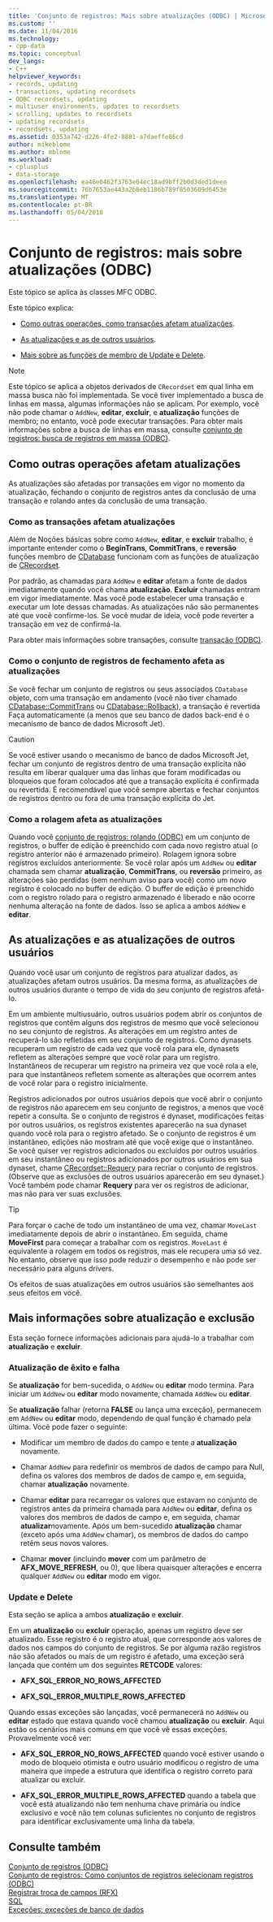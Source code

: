 ```yaml
---
title: 'Conjunto de registros: Mais sobre atualizações (ODBC) | Microsoft Docs'
ms.custom: ''
ms.date: 11/04/2016
ms.technology:
- cpp-data
ms.topic: conceptual
dev_langs:
- C++
helpviewer_keywords:
- records, updating
- transactions, updating recordsets
- ODBC recordsets, updating
- multiuser environments, updates to recordsets
- scrolling, updates to recordsets
- updating recordsets
- recordsets, updating
ms.assetid: 0353a742-d226-4fe2-8881-a7daeffe86cd
author: mikeblome
ms.author: mblome
ms.workload:
- cplusplus
- data-storage
ms.openlocfilehash: ea46e0462f3763e04ec18ad9bff2b0d3ded1deee
ms.sourcegitcommit: 76b7653ae443a2b8eb1186b789f8503609d6453e
ms.translationtype: MT
ms.contentlocale: pt-BR
ms.lasthandoff: 05/04/2018
---
```

# <a name="recordset-more-about-updates-odbc"></a>Conjunto de registros: mais sobre atualizações (ODBC)
Este tópico se aplica às classes MFC ODBC.  
  
 Este tópico explica:  
  
-   [Como outras operações, como transações afetam atualizações](#_core_how_transactions_affect_updates).  
  
-   [As atualizações e as de outros usuários](#_core_your_updates_and_the_updates_of_other_users).  
  
-   [Mais sobre as funções de membro de Update e Delete](#_core_more_about_update_and_delete).  
  
> [!NOTE]
>  Este tópico se aplica a objetos derivados de `CRecordset` em qual linha em massa busca não foi implementada. Se você tiver implementado a busca de linhas em massa, algumas informações não se aplicam. Por exemplo, você não pode chamar o `AddNew`, **editar**, **excluir**, e **atualização** funções de membro; no entanto, você pode executar transações. Para obter mais informações sobre a busca de linhas em massa, consulte [conjunto de registros: busca de registros em massa (ODBC)](../../data/odbc/recordset-fetching-records-in-bulk-odbc.md).  
  
##  <a name="_core_how_other_operations_affect_updates"></a> Como outras operações afetam atualizações  
 As atualizações são afetadas por transações em vigor no momento da atualização, fechando o conjunto de registros antes da conclusão de uma transação e rolando antes da conclusão de uma transação.  
  
###  <a name="_core_how_transactions_affect_updates"></a> Como as transações afetam atualizações  
 Além de Noções básicas sobre como `AddNew`, **editar**, e **excluir** trabalho, é importante entender como o **BeginTrans**, **CommitTrans**, e **reversão** funções membro de [CDatabase](../../mfc/reference/cdatabase-class.md) funcionam com as funções de atualização de [CRecordset](../../mfc/reference/crecordset-class.md).  
  
 Por padrão, as chamadas para `AddNew` e **editar** afetam a fonte de dados imediatamente quando você chama **atualização**. **Excluir** chamadas entram em vigor imediatamente. Mas você pode estabelecer uma transação e executar um lote dessas chamadas. As atualizações não são permanentes até que você confirme-los. Se você mudar de ideia, você pode reverter a transação em vez de confirmá-la.  
  
 Para obter mais informações sobre transações, consulte [transação (ODBC)](../../data/odbc/transaction-odbc.md).  
  
###  <a name="_core_how_closing_the_recordset_affects_updates"></a> Como o conjunto de registros de fechamento afeta as atualizações  
 Se você fechar um conjunto de registros ou seus associados `CDatabase` objeto, com uma transação em andamento (você não tiver chamado [CDatabase::CommitTrans](../../mfc/reference/cdatabase-class.md#committrans) ou [CDatabase::Rollback](../../mfc/reference/cdatabase-class.md#rollback)), a transação é revertida Faça automaticamente (a menos que seu banco de dados back-end é o mecanismo de banco de dados Microsoft Jet).  
  
> [!CAUTION]
>  Se você estiver usando o mecanismo de banco de dados Microsoft Jet, fechar um conjunto de registros dentro de uma transação explícita não resulta em liberar qualquer uma das linhas que foram modificadas ou bloqueios que foram colocados até que a transação explícita é confirmada ou revertida. É recomendável que você sempre abertas e fechar conjuntos de registros dentro ou fora de uma transação explícita do Jet.  
  
###  <a name="_core_how_scrolling_affects_updates"></a> Como a rolagem afeta as atualizações  
 Quando você [conjunto de registros: rolando (ODBC)](../../data/odbc/recordset-scrolling-odbc.md) em um conjunto de registros, o buffer de edição é preenchido com cada novo registro atual (o registro anterior não é armazenado primeiro). Rolagem ignora sobre registros excluídos anteriormente. Se você rolar após um `AddNew` ou **editar** chamada sem chamar **atualização**, **CommitTrans**, ou **reversão** primeiro, as alterações são perdidas (sem nenhum aviso para você) como um novo registro é colocado no buffer de edição. O buffer de edição é preenchido com o registro rolado para o registro armazenado é liberado e não ocorre nenhuma alteração na fonte de dados. Isso se aplica a ambos `AddNew` e **editar**.  
  
##  <a name="_core_your_updates_and_the_updates_of_other_users"></a> As atualizações e as atualizações de outros usuários  
 Quando você usar um conjunto de registros para atualizar dados, as atualizações afetam outros usuários. Da mesma forma, as atualizações de outros usuários durante o tempo de vida do seu conjunto de registros afetá-lo.  
  
 Em um ambiente multiusuário, outros usuários podem abrir os conjuntos de registros que contêm alguns dos registros de mesmo que você selecionou no seu conjunto de registros. As alterações em um registro antes de recuperá-lo são refletidas em seu conjunto de registros. Como dynasets recuperam um registro de cada vez que você rola para ele, dynasets refletem as alterações sempre que você rolar para um registro. Instantâneos de recuperar um registro na primeira vez que você rola a ele, para que instantâneos refletem somente as alterações que ocorrem antes de você rolar para o registro inicialmente.  
  
 Registros adicionados por outros usuários depois que você abrir o conjunto de registros não aparecem em seu conjunto de registros, a menos que você repetir a consulta. Se o conjunto de registros é dynaset, modificações feitas por outros usuários, os registros existentes aparecerão na sua dynaset quando você rola para o registro afetado. Se o conjunto de registros é um instantâneo, edições não mostram até que você exige que o instantâneo. Se você quiser ver registros adicionados ou excluídos por outros usuários em seu instantâneo ou registros adicionados por outros usuários em sua dynaset, chame [CRecordset::Requery](../../mfc/reference/crecordset-class.md#requery) para recriar o conjunto de registros. (Observe que as exclusões de outros usuários aparecerão em seu dynaset.) Você também pode chamar **Requery** para ver os registros de adicionar, mas não para ver suas exclusões.  
  
> [!TIP]
>  Para forçar o cache de todo um instantâneo de uma vez, chamar `MoveLast` imediatamente depois de abrir o instantâneo. Em seguida, chame **MoveFirst** para começar a trabalhar com os registros. `MoveLast` é equivalente a rolagem em todos os registros, mas ele recupera uma só vez. No entanto, observe que isso pode reduzir o desempenho e não pode ser necessário para alguns drivers.  
  
 Os efeitos de suas atualizações em outros usuários são semelhantes aos seus efeitos em você.  
  
##  <a name="_core_more_about_update_and_delete"></a> Mais informações sobre atualização e exclusão  
 Esta seção fornece informações adicionais para ajudá-lo a trabalhar com **atualização** e **excluir**.  
  
### <a name="update-success-and-failure"></a>Atualização de êxito e falha  
 Se **atualização** for bem-sucedida, o `AddNew` ou **editar** modo termina. Para iniciar um `AddNew` ou **editar** modo novamente, chamada `AddNew` ou **editar**.  
  
 Se **atualização** falhar (retorna **FALSE** ou lança uma exceção), permanecem em `AddNew` ou **editar** modo, dependendo de qual função é chamado pela última. Você pode fazer o seguinte:  
  
-   Modificar um membro de dados do campo e tente a **atualização** novamente.  
  
-   Chamar `AddNew` para redefinir os membros de dados de campo para Null, defina os valores dos membros de dados de campo e, em seguida, chamar **atualização** novamente.  
  
-   Chamar **editar** para recarregar os valores que estavam no conjunto de registros antes da primeira chamada para `AddNew` ou **editar**, defina os valores dos membros de dados de campo e, em seguida, chamar **atualizar**novamente. Após um bem-sucedido **atualização** chamar (exceto após uma `AddNew` chamar), os membros de dados do campo retêm seus novos valores.  
  
-   Chamar **mover** (incluindo **mover** com um parâmetro de **AFX_MOVE_REFRESH**, ou 0), que libera quaisquer alterações e encerra qualquer `AddNew` ou **editar** modo em vigor.  
  
### <a name="update-and-delete"></a>Update e Delete  
 Esta seção se aplica a ambos **atualização** e **excluir**.  
  
 Em um **atualização** ou **excluir** operação, apenas um registro deve ser atualizado. Esse registro é o registro atual, que corresponde aos valores de dados nos campos do conjunto de registros. Se por alguma razão registros não são afetados ou mais de um registro é afetado, uma exceção será lançada que contém um dos seguintes **RETCODE** valores:  
  
-   **AFX_SQL_ERROR_NO_ROWS_AFFECTED**  
  
-   **AFX_SQL_ERROR_MULTIPLE_ROWS_AFFECTED**  
  
 Quando essas exceções são lançadas, você permanecerá no `AddNew` ou **editar** estado que estava quando você chamou **atualização** ou **excluir**. Aqui estão os cenários mais comuns em que você vê essas exceções. Provavelmente você ver:  
  
-   **AFX_SQL_ERROR_NO_ROWS_AFFECTED** quando você estiver usando o modo de bloqueio otimista e outro usuário modificou o registro de uma maneira que impede a estrutura que identifica o registro correto para atualizar ou excluir.  
  
-   **AFX_SQL_ERROR_MULTIPLE_ROWS_AFFECTED** quando a tabela que você está atualizando não tem nenhuma chave primária ou índice exclusivo e você não tem colunas suficientes no conjunto de registros para identificar exclusivamente uma linha da tabela.  
  
## <a name="see-also"></a>Consulte também  
 [Conjunto de registros (ODBC)](../../data/odbc/recordset-odbc.md)   
 [Conjunto de registros: Como conjuntos de registros selecionam registros (ODBC)](../../data/odbc/recordset-how-recordsets-select-records-odbc.md)   
 [Registrar troca de campos (RFX)](../../data/odbc/record-field-exchange-rfx.md)   
 [SQL](../../data/odbc/sql.md)   
 [Exceções: exceções de banco de dados](../../mfc/exceptions-database-exceptions.md)